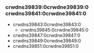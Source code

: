 ### crwdns39839:0crwdne39839:0 crwdns39841:0crwdne39841:0

- crwdns39843:0crwdne39843:0
    - crwdns39845:0crwdne39845:0
- crwdns39847:0crwdne39847:0
- crwdns39849:0crwdne39849:0
- crwdns39851:0crwdne39851:0
